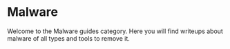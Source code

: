 # Malware
Welcome to the Malware guides category. Here you will find writeups about malware of all types and tools to remove it.